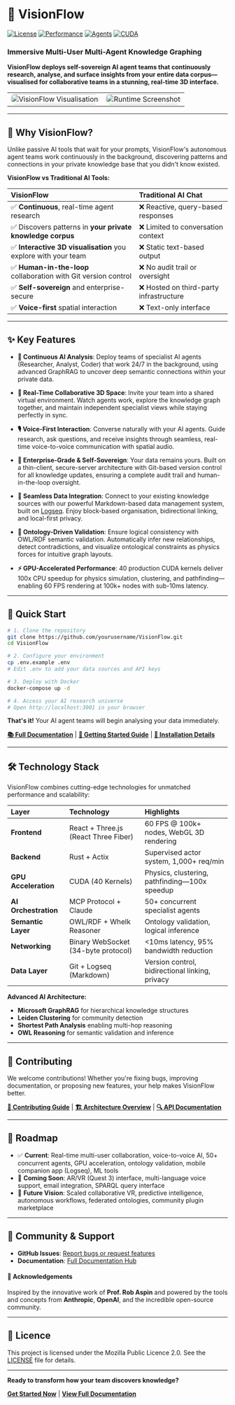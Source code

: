 # 🌌 VisionFlow

[![License](https://img.shields.io/badge/License-Mozilla%202.0-blue.svg)](LICENSE)
[![Performance](https://img.shields.io/badge/Performance-60FPS%20@%20100k%20nodes-red.svg)](docs/)
[![Agents](https://img.shields.io/badge/AI%20Agents-50%2B%20Concurrent-orange.svg)](docs/)
[![CUDA](https://img.shields.io/badge/CUDA-40%20Kernels-green.svg)](docs/)

### **Immersive Multi-User Multi-Agent Knowledge Graphing**

**VisionFlow deploys self-sovereign AI agent teams that continuously research, analyse, and surface insights from your entire data corpus—visualised for collaborative teams in a stunning, real-time 3D interface.**

<div align="center">
  <table>
    <tr>
      <td><img src="./visionflow.gif" alt="VisionFlow Visualisation" style="width:100%; border-radius:10px;"></td>
      <td><img src="./jarvisSept.gif" alt="Runtime Screenshot" style="width:100%; border-radius:10px;"></td>
    </tr>
  </table>
</div>

---

## 🚀 Why VisionFlow?

Unlike passive AI tools that wait for your prompts, VisionFlow's autonomous agent teams work continuously in the background, discovering patterns and connections in your private knowledge base that you didn't know existed.

**VisionFlow vs Traditional AI Tools:**

| VisionFlow | Traditional AI Chat |
| :--- | :--- |
| ✅ **Continuous**, real-time agent research | ❌ Reactive, query-based responses |
| ✅ Discovers patterns in **your private knowledge corpus** | ❌ Limited to conversation context |
| ✅ **Interactive 3D visualisation** you explore with your team | ❌ Static text-based output |
| ✅ **Human-in-the-loop** collaboration with Git version control | ❌ No audit trail or oversight |
| ✅ **Self-sovereign** and enterprise-secure | ❌ Hosted on third-party infrastructure |
| ✅ **Voice-first** spatial interaction | ❌ Text-only interface |

---

## ✨ Key Features

*   **🧠 Continuous AI Analysis**: Deploy teams of specialist AI agents (Researcher, Analyst, Coder) that work 24/7 in the background, using advanced GraphRAG to uncover deep semantic connections within your private data.

*   **🤝 Real-Time Collaborative 3D Space**: Invite your team into a shared virtual environment. Watch agents work, explore the knowledge graph together, and maintain independent specialist views while staying perfectly in sync.

*   **🎙️ Voice-First Interaction**: Converse naturally with your AI agents. Guide research, ask questions, and receive insights through seamless, real-time voice-to-voice communication with spatial audio.

*   **🔐 Enterprise-Grade & Self-Sovereign**: Your data remains yours. Built on a thin-client, secure-server architecture with Git-based version control for all knowledge updates, ensuring a complete audit trail and human-in-the-loop oversight.

*   **🔌 Seamless Data Integration**: Connect to your existing knowledge sources with our powerful Markdown-based data management system, built on [Logseq](https://logseq.com/). Enjoy block-based organisation, bidirectional linking, and local-first privacy.

*   **🦉 Ontology-Driven Validation**: Ensure logical consistency with OWL/RDF semantic validation. Automatically infer new relationships, detect contradictions, and visualize ontological constraints as physics forces for intuitive graph layouts.

*   **⚡ GPU-Accelerated Performance**: 40 production CUDA kernels deliver 100x CPU speedup for physics simulation, clustering, and pathfinding—enabling 60 FPS rendering at 100k+ nodes with sub-10ms latency.

---

## 🚀 Quick Start

```bash
# 1. Clone the repository
git clone https://github.com/yourusername/VisionFlow.git
cd VisionFlow

# 2. Configure your environment
cp .env.example .env
# Edit .env to add your data sources and API keys

# 3. Deploy with Docker
docker-compose up -d

# 4. Access your AI research universe
# Open http://localhost:3001 in your browser
```

**That's it!** Your AI agent teams will begin analysing your data immediately.

**[📚 Full Documentation](docs/index.md)** | **[🎯 Getting Started Guide](docs/getting-started/02-quick-start.md)** | **[🔧 Installation Details](docs/getting-started/01-installation.md)**

---

## 🛠️ Technology Stack

VisionFlow combines cutting-edge technologies for unmatched performance and scalability:

| Layer | Technology | Highlights |
| :--- | :--- | :--- |
| **Frontend** | React + Three.js (React Three Fiber) | 60 FPS @ 100k+ nodes, WebGL 3D rendering |
| **Backend** | Rust + Actix | Supervised actor system, 1,000+ req/min |
| **GPU Acceleration** | CUDA (40 Kernels) | Physics, clustering, pathfinding—100x speedup |
| **AI Orchestration** | MCP Protocol + Claude | 50+ concurrent specialist agents |
| **Semantic Layer** | OWL/RDF + Whelk Reasoner | Ontology validation, logical inference |
| **Networking** | Binary WebSocket (34-byte protocol) | <10ms latency, 95% bandwidth reduction |
| **Data Layer** | Git + Logseq (Markdown) | Version control, bidirectional linking, privacy |

**Advanced AI Architecture:**
- **Microsoft GraphRAG** for hierarchical knowledge structures
- **Leiden Clustering** for community detection
- **Shortest Path Analysis** enabling multi-hop reasoning
- **OWL Reasoning** for semantic validation and inference

---

## 🤝 Contributing

We welcome contributions! Whether you're fixing bugs, improving documentation, or proposing new features, your help makes VisionFlow better.

**[📖 Contributing Guide](docs/contributing.md)** | **[🏗️ Architecture Overview](docs/architecture/index.md)** | **[🔍 API Documentation](docs/api/index.md)**

---

## 🔮 Roadmap

- ✅ **Current**: Real-time multi-user collaboration, voice-to-voice AI, 50+ concurrent agents, GPU acceleration, ontology validation, mobile companion app (Logseq), ML tools
- 🔄 **Coming Soon**: AR/VR (Quest 3) interface, multi-language voice support, email integration, SPARQL query interface
- 🎯 **Future Vision**: Scaled collaborative VR, predictive intelligence, autonomous workflows, federated ontologies, community plugin marketplace

---

## 🌟 Community & Support

- **GitHub Issues**: [Report bugs or request features](https://github.com/yourusername/VisionFlow/issues)
- **Documentation**: [Full Documentation Hub](docs/index.md)

#### 🙏 Acknowledgements

Inspired by the innovative work of **Prof. Rob Aspin** and powered by the tools and concepts from **Anthropic**, **OpenAI**, and the incredible open-source community.

---

## 📄 Licence

This project is licensed under the Mozilla Public Licence 2.0. See the [LICENSE](LICENSE) file for details.

---

**Ready to transform how your team discovers knowledge?**

**[Get Started Now](docs/getting-started/02-quick-start.md)** | **[View Full Documentation](docs/index.md)**
